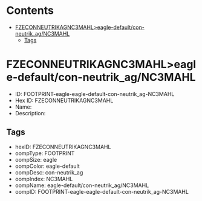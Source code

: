 



Contents
========

* [FZECONNEUTRIKAGNC3MAHL>eagle-default/con-neutrik_ag/NC3MAHL](#fzeconneutrikagnc3mahleagle-defaultcon-neutrik_agnc3mahl)
	* [Tags](#tags)

# FZECONNEUTRIKAGNC3MAHL>eagle-default/con-neutrik_ag/NC3MAHL

- ID: FOOTPRINT-eagle-eagle-default-con-neutrik_ag-NC3MAHL
- Hex ID: FZECONNEUTRIKAGNC3MAHL
- Name: 
- Description: 

## Tags

- hexID: FZECONNEUTRIKAGNC3MAHL
- oompType: FOOTPRINT
- oompSize: eagle
- oompColor: eagle-default
- oompDesc: con-neutrik_ag
- oompIndex: NC3MAHL
- oompName: eagle-default/con-neutrik_ag/NC3MAHL
- oompID: FOOTPRINT-eagle-eagle-default-con-neutrik_ag-NC3MAHL
